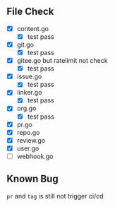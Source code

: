 ## File Check

- [x] content.go
  - [x] test pass
- [x] git.go
  - [x] test pass
- [x] gitee.go but ratelimit not check
  - [x] test pass
- [x] issue.go
  - [x] test pass
- [x] linker.go
  - [x] test pass
- [x] org.go
  - [x] test pass
- [x] pr.go
- [x] repo.go
- [x] review.go
- [x] user.go
- [ ] webhook.go

## Known Bug

`pr` and `tag` is still not trigger ci/cd
